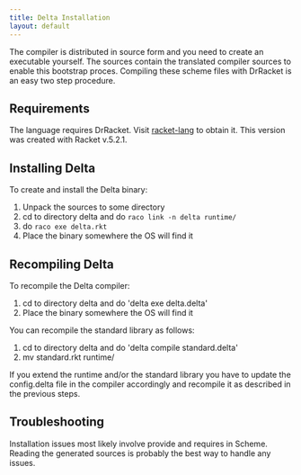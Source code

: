 ```yaml
---
title: Delta Installation
layout: default
---
```


The compiler is distributed in source form and you need to create an
executable yourself. The sources contain the translated compiler
sources to enable this bootstrap proces. Compiling these scheme files
with DrRacket is an easy two step procedure.


Requirements
------------

The language requires
DrRacket. Visit <a href="http://www.racket-lang.org">racket-lang</a>
to obtain it. This version was created with Racket v.5.2.1.
 

Installing Delta
---------------

To create and install the Delta binary:
1. Unpack the sources to some directory
2. cd to directory delta and do `raco link -n delta runtime/`
3. do `raco exe delta.rkt`
4. Place the binary somewhere the OS will find it


Recompiling Delta
-----------------

To recompile the Delta compiler:
1. cd to directory delta and do 'delta exe delta.delta'
2. Place the binary somewhere the OS will find it
    
You can recompile the standard library as follows:
1. cd to directory delta and do 'delta compile standard.delta'
2. mv standard.rkt runtime/

If you extend the runtime and/or the standard library you have to
update the config.delta file in the compiler accordingly and recompile
it as described in the previous steps.


Troubleshooting
---------------

Installation issues most likely involve provide and requires in
Scheme. Reading the generated sources is probably the best way to
handle any issues.
